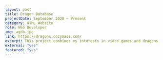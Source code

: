 ```yaml
---
layout: post
title: Dragon Database
projectDate: September 2020 – Present
category: HTML Website
role: Web Developer
img: agdb.jpg
link: https://dragons.cozymaus.com/
excerpt: This project combines my interests in video games and dragons. It's a website database that lists all the video games that feature dragons as playable characters. It uses an original pink theme I created. The goal was to see how well I could create a "fake database" using the Jekyll static site generator.
external: "yes"
featured: "yes"
---
```

